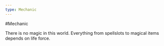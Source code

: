 ```yaml
---
type: Mechanic
---
```


#Mechanic

There is no magic in this world. Everything from spellslots to magical items depends on life force. 